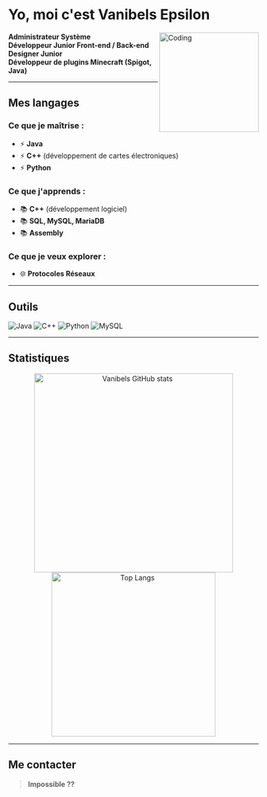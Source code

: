 # Yo, moi c'est **Vanibels Epsilon**

<img align="right" src="https://cdn.discordapp.com/attachments/1357108767229214866/1363323103601496144/demonvani.png?ex=680e2ed5&is=680cdd55&hm=f0105be0b09d305a2354a38cee8df36e35ed9910b8a8585614f185d93568e982&" alt="Coding" width="200"/>

**Administrateur Système**  
**Développeur Junior Front-end / Back-end**  
**Designer Junior**  
**Développeur de plugins Minecraft (Spigot, Java)**

---

## Mes langages

### Ce que je maîtrise :
- ⚡ **Java**
- ⚡ **C++** (développement de cartes électroniques)
- ⚡ **Python**

### Ce que j'apprends :
- 📚 **C++** (développement logiciel)
- 📚 **SQL, MySQL, MariaDB**
- 📚 **Assembly**

### Ce que je veux explorer :
- 🌐 **Protocoles Réseaux**

---

## Outils

![Java](https://img.shields.io/badge/Java-ED8B00?style=for-the-badge&logo=java&logoColor=white)
![C++](https://img.shields.io/badge/C++-00599C?style=for-the-badge&logo=c%2B%2B&logoColor=white)
![Python](https://img.shields.io/badge/Python-3776AB?style=for-the-badge&logo=python&logoColor=white)
![MySQL](https://img.shields.io/badge/MySQL-4479A1?style=for-the-badge&logo=mysql&logoColor=white)

---

## Statistiques

<p align="center">
  <img src="https://github-readme-stats.vercel.app/api?username=Vanibels&show_icons=true&theme=tokyonight" alt="Vanibels GitHub stats" width="400"/>
  <img src="https://github-readme-stats.vercel.app/api/top-langs/?username=Vanibels&layout=compact&theme=tokyonight" alt="Top Langs" width="330"/>
</p>

---

## Me contacter

> **Impossible ??**
